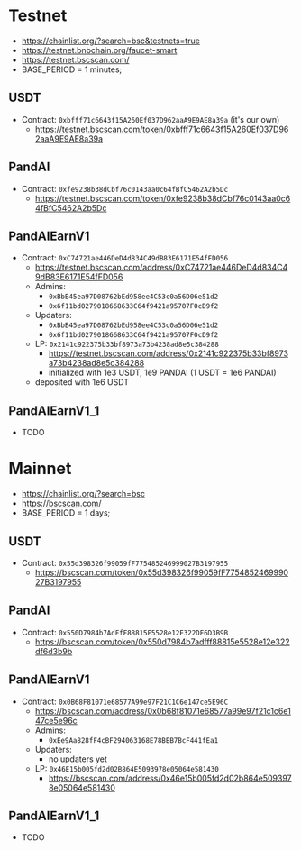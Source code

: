 # Testnet
- https://chainlist.org/?search=bsc&testnets=true
- https://testnet.bnbchain.org/faucet-smart
- https://testnet.bscscan.com/
- BASE_PERIOD = 1 minutes;

## USDT
- Contract: `0xbfff71c6643f15A260Ef037D962aaA9E9AE8a39a` (it's our own)
  - https://testnet.bscscan.com/token/0xbfff71c6643f15A260Ef037D962aaA9E9AE8a39a

## PandAI
- Contract: `0xfe9238b38dCbf76c0143aa0c64fBfC5462A2b5Dc`
  - https://testnet.bscscan.com/token/0xfe9238b38dCbf76c0143aa0c64fBfC5462A2b5Dc

## PandAIEarnV1
- Contract: `0xC74721ae446DeD4d834C49dB83E6171E54fFD056`
  - https://testnet.bscscan.com/address/0xC74721ae446DeD4d834C49dB83E6171E54fFD056
  - Admins: 
    - `0xBbB45ea97D08762bEd958ee4C53c0a56D06e51d2`
    - `0x6f11bd0279018668633C64f9421a95707F0cD9f2`
  - Updaters:
    - `0xBbB45ea97D08762bEd958ee4C53c0a56D06e51d2`
    - `0x6f11bd0279018668633C64f9421a95707F0cD9f2`
  - LP: `0x2141c922375b33bf8973a73b4238ad8e5c384288`
    - https://testnet.bscscan.com/address/0x2141c922375b33bf8973a73b4238ad8e5c384288
    - initialized with 1e3 USDT, 1e9 PANDAI (1 USDT = 1e6 PANDAI)
  - deposited with 1e6 USDT

## PandAIEarnV1_1
- TODO


# Mainnet
- https://chainlist.org/?search=bsc
- https://bscscan.com/
- BASE_PERIOD = 1 days;

## USDT
- Contract: `0x55d398326f99059fF775485246999027B3197955`
  - https://bscscan.com/token/0x55d398326f99059fF775485246999027B3197955

## PandAI
- Contract: `0x550D7984b7AdFfF88815E5528e12E322DF6D3B9B`
  - https://bscscan.com/token/0x550d7984b7adfff88815e5528e12e322df6d3b9b

## PandAIEarnV1
- Contract: `0x0B68F81071e68577A99e97F21C1C6e147ce5E96C`
  - https://bscscan.com/address/0x0b68f81071e68577a99e97f21c1c6e147ce5e96c
  - Admins: 
    - `0xEe9Aa828fF4cBF294063168E78BEB7BcF441fEa1`
  - Updaters:
    - no updaters yet
  - LP: `0x46E15b005fd2d02B864E5093978e05064e581430`
    - https://bscscan.com/address/0x46e15b005fd2d02b864e5093978e05064e581430

## PandAIEarnV1_1
- TODO